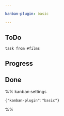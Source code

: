 ```yaml
---

kanban-plugin: basic

---
```


## ToDo
```dataview
task from #films 
```

## Progress



## Done





%% kanban:settings
```
{"kanban-plugin":"basic"}
```
%%